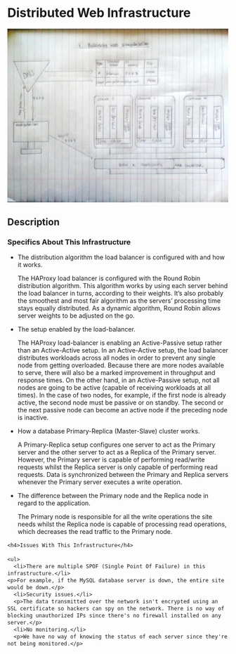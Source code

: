 <!DOCTYPE html>
<html lang="en">
<head>
    <meta charset="UTF-8">
    <meta name="viewport" content="width=device-width, initial-scale=1.0">
</head>
<body>
    <h1>Distributed Web Infrastructure</h1>
    <img src="https://github.com/KOBOKO23/alx-system_engineering-devops/blob/master/0x09-web_infrastructure_design/1-distributed_web_infrastructure.png" alt="Distributed Web Infrastructure">
    <h2>Description</h2>
    <pThis is a distributed web infrastructure that atttempts to reduce the traffic to the primary server by distributing some of the load to a replica server with the aid of a server responsible for balancing the load between the two servers (primary and replica).</p>
    <h3>Specifics About This Infrastructure</h3>
    <ul>
      <li>The distribution algorithm the load balancer is configured with and how it works.</li>
      <p>The HAProxy load balancer is configured with the Round Robin distribution algorithm. This algorithm works by using each server behind the load balancer in turns, according to their weights. It’s also probably the smoothest and most fair algorithm as the servers’ processing time stays equally distributed. As a dynamic algorithm, Round Robin allows server weights to be adjusted on the go.</p>
      <li>The setup enabled by the load-balancer.</li>
      <p>The HAProxy load-balancer is enabling an Active-Passive setup rather than an Active-Active setup. In an Active-Active setup, the load balancer distributes workloads across all nodes in order to prevent any single node from getting overloaded. Because there are more nodes available to serve, there will also be a marked improvement in throughput and response times. On the other hand, in an Active-Passive setup, not all nodes are going to be active (capable of receiving workloads at all times). In the case of two nodes, for example, if the first node is already active, the second node must be passive or on standby. The second or the next passive node can become an active node if the preceding node is inactive.</li>
      <li>How a database Primary-Replica (Master-Slave) cluster works.</li>
      <p>A Primary-Replica setup configures one server to act as the Primary server and the other server to act as a Replica of the Primary server. However, the Primary server is capable of performing read/write requests whilst the Replica server is only capable of performing read requests. Data is synchronized between the Primary and Replica servers whenever the Primary server executes a write operation.</p>
      <li>The difference between the Primary node and the Replica node in regard to the application.</li>
      <p>The Primary node is responsible for all the write operations the site needs whilst the Replica node is capable of processing read operations, which decreases the read traffic to the Primary node.</p>
      </ul>

    <h4>Issues With This Infrastructure</h4>

    <ul>
      <li>There are multiple SPOF (Single Point Of Failure) in this infrastructure.</li>
	<p>For example, if the MySQL database server is down, the entire site would be down.</p>
      <li>Security issues.</li>
      <p>The data transmitted over the network isn't encrypted using an SSL certificate so hackers can spy on the network. There is no way of blocking unauthorized IPs since there's no firewall installed on any server.</p>
      <li>No monitoring.</li>
      <p>We have no way of knowing the status of each server since they're not being monitored.</p>
      
</body>
</html>
